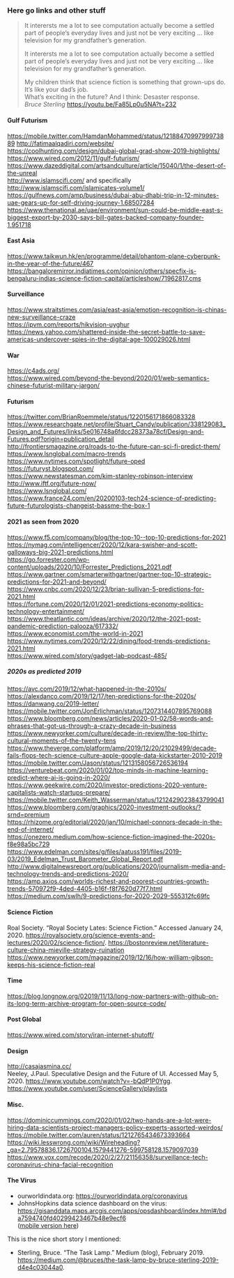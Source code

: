 ### Here go links and other stuff

> It interersts me a lot to see computation actually become a settled part of people’s everyday lives and just not be very exciting … like television for my grandfather’s generation.  
>  
>It interersts me a lot to see computation actually become a settled part of people’s everyday lives and just not be very exciting … like television for my grandfather’s generation.  
 > 
>My children think that science fiction is something that grown-ups do. It’s like your dad’s job.  
What’s exciting in the future? And I think: Desaster response.  
_Bruce Sterling_
https://youtu.be/Fa85Lp0u5NA?t=232

#### Gulf Futurism
https://mobile.twitter.com/HamdanMohammed/status/1218847099799973889
http://fatimaalqadiri.com/website/  
https://coolhunting.com/design/dubai-global-grad-show-2019-highlights/  
https://www.wired.com/2012/11/gulf-futurism/  
https://www.dazeddigital.com/artsandculture/article/15040/1/the-desert-of-the-unreal  
http://www.islamscifi.com/ and specifically http://www.islamscifi.com/islamicates-volume1/  
https://gulfnews.com/amp/business/dubai-abu-dhabi-trip-in-12-minutes-uae-gears-up-for-self-driving-journey-1.68507284  
https://www.thenational.ae/uae/environment/sun-could-be-middle-east-s-biggest-export-by-2030-says-bill-gates-backed-company-founder-1.951718  


#### East Asia
https://www.taikwun.hk/en/programme/detail/phantom-plane-cyberpunk-in-the-year-of-the-future/467  
https://bangaloremirror.indiatimes.com/opinion/others/specfix-is-bengaluru-indias-science-fiction-capital/articleshow/71962817.cms  


#### Surveillance
https://www.straitstimes.com/asia/east-asia/emotion-recognition-is-chinas-new-surveillance-craze  
https://ipvm.com/reports/hikvision-uyghur  
https://news.yahoo.com/shattered-inside-the-secret-battle-to-save-americas-undercover-spies-in-the-digital-age-100029026.html  

#### War
https://c4ads.org/  
https://www.wired.com/beyond-the-beyond/2020/01/web-semantics-chinese-futurist-military-jargon/  

#### Futurism

https://twitter.com/BrianRoemmele/status/1220156171866083328
https://www.researchgate.net/profile/Stuart_Candy/publication/338129083_Design_and_Futures/links/5e016748a6fdcc28373a78cf/Design-and-Futures.pdf?origin=publication_detail  
http://frontiersmagazine.org/roads-to-the-future-can-sci-fi-predict-them/  
https://www.lsnglobal.com/macro-trends  
https://www.nytimes.com/spotlight/future-oped  
https://futuryst.blogspot.com/  
https://www.newstatesman.com/kim-stanley-robinson-interview  
http://www.iftf.org/future-now/  
https://www.lsnglobal.com/  
https://www.france24.com/en/20200103-tech24-science-of-predicting-future-futurologists-changeist-bassme-the-box-1  

#### 2021 as seen from 2020
https://www.f5.com/company/blog/the-top-10--top-10-predictions-for-2021  
https://nymag.com/intelligencer/2020/12/kara-swisher-and-scott-galloways-big-2021-predictions.html  
https://go.forrester.com/wp-content/uploads/2020/10/Forrester_Predictions_2021.pdf  
https://www.gartner.com/smarterwithgartner/gartner-top-10-strategic-predictions-for-2021-and-beyond/  
https://www.cnbc.com/2020/12/23/brian-sullivan-5-predictions-for-2021.html  
https://fortune.com/2020/12/01/2021-predictions-economy-politics-technology-entertainment/  
https://www.theatlantic.com/ideas/archive/2020/12/the-2021-post-pandemic-prediction-palooza/617332/  
https://www.economist.com/the-world-in-2021  
https://www.nytimes.com/2020/12/22/dining/food-trends-predictions-2021.html  
https://www.wired.com/story/gadget-lab-podcast-485/  


##### 2020s as predicted 2019
https://avc.com/2019/12/what-happened-in-the-2010s/  
https://alexdanco.com/2019/12/17/ten-predictions-for-the-2020s/ 
https://danwang.co/2019-letter/  
https://mobile.twitter.com/JonErlichman/status/1207314407895769088  
https://www.bloomberg.com/news/articles/2020-01-02/58-words-and-phrases-that-got-us-through-a-crazy-decade-in-business  
https://www.newyorker.com/culture/decade-in-review/the-top-thirty-cultural-moments-of-the-twenty-tens  
https://www.theverge.com/platform/amp/2019/12/20/21029499/decade-fails-flops-tech-science-culture-apple-google-data-kickstarter-2010-2019  
https://mobile.twitter.com/Jason/status/1213158056726536194  
https://venturebeat.com/2020/01/02/top-minds-in-machine-learning-predict-where-ai-is-going-in-2020/  
https://www.geekwire.com/2020/investor-predictions-2020-venture-capitalists-watch-startups-prepare/  
https://mobile.twitter.com/Keith_Wasserman/status/1212429023843799041  
https://www.bloomberg.com/graphics/2020-investment-outlooks/?srnd=premium  
https://rhizome.org/editorial/2020/jan/10/michael-connors-decade-in-the-end-of-internet/  
https://onezero.medium.com/how-science-fiction-imagined-the-2020s-f8e98a5bc729  
https://www.edelman.com/sites/g/files/aatuss191/files/2019-03/2019_Edelman_Trust_Barometer_Global_Report.pdf  
http://www.digitalnewsreport.org/publications/2020/journalism-media-and-technology-trends-and-predictions-2020/  
https://amp.axios.com/worlds-richest-and-poorest-countries-growth-trends-570972f9-4ded-4405-b16f-f8f7620d77f7.html  
https://medium.com/swlh/9-predictions-for-2020-2029-555312fc69fc  

#### Science Fiction
Roal Society. “Royal Society Lates: Science Fiction.” Accessed January 24, 2020. https://royalsociety.org/science-events-and-lectures/2020/02/science-fiction/.
https://bostonreview.net/literature-culture-china-mieville-strategy-ruination  
https://www.newyorker.com/magazine/2019/12/16/how-william-gibson-keeps-his-science-fiction-real  

#### Time
https://blog.longnow.org/02019/11/13/long-now-partners-with-github-on-its-long-term-archive-program-for-open-source-code/  

#### Post Global
https://www.wired.com/story/iran-internet-shutoff/  

#### Design
http://casajasmina.cc/  
Neeley, J.Paul. Speculative Design and the Future of UI. Accessed May 5, 2020. https://www.youtube.com/watch?v=-bQdP1P0Ygg.  
https://www.youtube.com/user/ScienceGallery/playlists


#### Misc.
https://dominiccummings.com/2020/01/02/two-hands-are-a-lot-were-hiring-data-scientists-project-managers-policy-experts-assorted-weirdos/  
https://mobile.twitter.com/auren/status/1212765434673393664  
https://wiki.lesswrong.com/wiki/Wireheading?_ga=2.79578836.1726700104.1579441276-599758128.1579097039  
https://www.vox.com/recode/2020/2/27/21156358/surveillance-tech-coronavirus-china-facial-recognition

#### The Virus
- ourworldindata.org: https://ourworldindata.org/coronavirus
- JohnsHopkins data science dashboard on the virus: https://gisanddata.maps.arcgis.com/apps/opsdashboard/index.html#/bda7594740fd40299423467b48e9ecf6  
([mobile version here](https://www.arcgis.com/apps/opsdashboard/index.html#/85320e2ea5424dfaaa75ae62e5c06e61))  
  
This is the nice short story I mentioned:
- Sterling, Bruce. “The Task Lamp.” Medium (blog), February 2019. https://medium.com/@bruces/the-task-lamp-by-bruce-sterling-2019-d4e4c03044a0.


